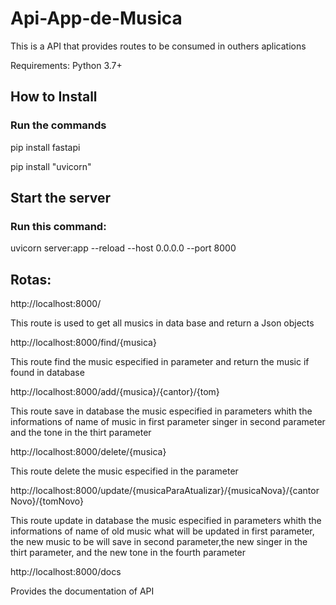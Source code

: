 # Api-App-de-Musica

This is a API that provides routes to be consumed in outhers aplications

Requirements: 
Python 3.7+ 

## How to Install
### Run the commands 

pip install fastapi

pip install "uvicorn"

## Start the server
### Run this command:

uvicorn server:app --reload --host 0.0.0.0 --port 8000

## Rotas:
 http://localhost:8000/

This route is used to get all musics in data base and return a Json objects

http://localhost:8000/find/{musica}

This route find the music especified in parameter and return the music if found in database

http://localhost:8000/add/{musica}/{cantor}/{tom}

This route save in database the music especified in parameters whith the informations of name of music in first parameter singer in second parameter and the tone in the thirt parameter

http://localhost:8000/delete/{musica}

This route delete the music especified in the parameter

http://localhost:8000/update/{musicaParaAtualizar}/{musicaNova}/{cantorNovo}/{tomNovo}

This route update in database the music especified in parameters whith the informations of name of old music what will be updated in first parameter, the new music to be will save in second parameter,the new singer in the thirt parameter, and the new tone in the fourth parameter 

http://localhost:8000/docs

Provides the documentation of API
